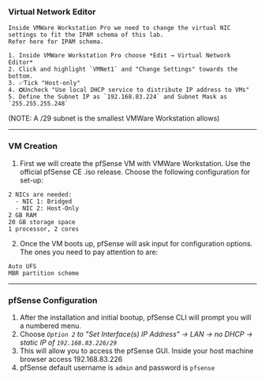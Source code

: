### Virtual Network Editor
```
Inside VMWare Workstation Pro we need to change the virtual NIC settings to fit the IPAM schema of this lab.  
Refer here for IPAM schema.
```
```
1. Inside VMWare Workstation Pro choose *Edit → Virtual Network Editor*
2. Click and highlight `VMNet1` and "Change Settings" towards the bottom.
3. ✅Tick "Host-only"
4. ❎Uncheck "Use local DHCP service to distribute IP address to VMs"
5. Define the Subnet IP as `192.168.83.224` and Subnet Mask as `255.255.255.248`
```
(NOTE: A /29 subnet is the smallest VMWare Workstation allows)

---

### VM Creation
1. First we will create the pfSense VM with VMWare Workstation. Use the official pfSense CE .iso release. Choose the following configuration for set-up:
```
2 NICs are needed:
  - NIC 1: Bridged
  - NIC 2: Host-Only
2 GB RAM
20 GB storage space
1 processor, 2 cores
```
2. Once the VM boots up, pfSense will ask input for configuration options. The ones you need to pay attention to are:
```
Auto UFS
MBR partition scheme
```

---

### pfSense Configuration
1. After the installation and initial bootup, pfSense CLI will prompt you will a numbered menu.
2. Choose *`Option 2` to "Set Interface(s) IP Address" → LAN → no DHCP → static IP of `192.168.83.226/29`*
3. This will allow you to access the pfSense GUI. Inside your host machine browser access 192.168.83.226
4. pfSense default username is `admin` and password is `pfsense`
